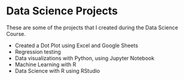 # Data Science Projects
 
These are some of the projects that I created during the Data Science Course.

- Created a Dot Plot using Excel and Google Sheets
- Regression testing
- Data visualizations with Python, using Jupyter Notebook
- Machine Learning with R
- Data Science with R using RStudio
